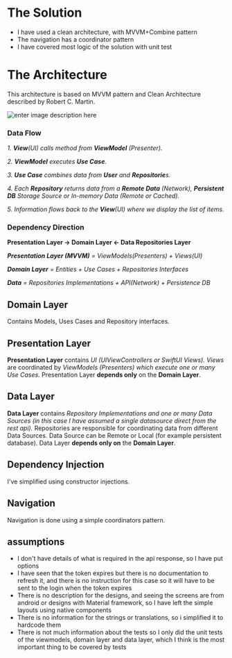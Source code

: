 # The Solution 
- I have used a clean architecture, with MVVM+Combine pattern
- The navigation has a coordinator pattern
- I have covered most logic of the solution with unit test

# The Architecture

This architecture is based on MVVM pattern and Clean Architecture described by Robert C. Martin.

![enter image description here](https://miro.medium.com/max/2000/1*N3ypUNMUGv87qUL57JyqJA.png)

### Data Flow

_1._ **_View_**_(UI)_  _calls method from_ **_ViewModel_** _(Presenter)._

_2._ **_ViewModel_** _executes_ **_Use Case_**_._

_3._ **_Use Case_** _combines data from_ **_User_** _and_ **_Repositorie_**_s._

_4. Each_ **_Repository_** _returns data from a_ **_Remote Data_** _(Network),_ **_Persistent DB_** _Storage Source or In-memory Data (Remote or Cached)._

_5. Information flows back to the_ **_View_**_(UI) where we display the list of items._

### Dependency Direction

**Presentation Layer -> Domain Layer <- Data Repositories Layer**

**_Presentation Layer (MVVM)_** _= ViewModels(Presenters) + Views(UI)_

**_Domain Layer_** _= Entities + Use Cases + Repositories Interfaces_

**_Data_** _= Repositories Implementations + API(Network) + Persistence DB_

## Domain Layer

Contains Models, Uses Cases and Repository interfaces.
## Presentation Layer

**Presentation Layer** contains _UI (UIViewControllers or SwiftUI Views). Views_ are coordinated by _ViewModels (Presenters) which execute one or many Use Cases._ Presentation Layer **depends only** on the **Domain Layer**.
## Data Layer

**Data Layer** contains _Repository Implementations and one or many Data Sources (in this case I have assumed a single datasource direct from the rest api)._ Repositories are responsible for coordinating data from different Data Sources. Data Source can be Remote or Local (for example persistent database). Data Layer **depends only on** the **Domain Layer**. 

## Dependency Injection
I've simplified using constructor injections.

## Navigation
Navigation is done using a simple coordinators pattern.

## assumptions
* I don't have details of what is required in the api response, so I have put options
* I have seen that the token expires but there is no documentation to refresh it, and there is no instruction for this case so it will have to be sent to the login when the token expires
* There is no description for the designs, and seeing the screens are from android or designs with Material framework, so I have left the simple layouts using native components
* There is no information for the strings or translations, so i simplified it to hardcode them
* There is not much information about the tests so I only did the unit tests of the viewmodels, domain layer and data layer, which I think is the most important thing to be covered by tests
